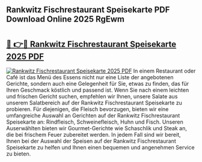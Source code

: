 ## Rankwitz Fischrestaurant Speisekarte PDF Download Online 2025 RgEwm

# <h2><a href="http://gcaenm.nevu.top/?p=Rankwitz+Fischrestaurant+Speisekarte">🔗 👉🔴 Rankwitz Fischrestaurant Speisekarte 2025 PDF</a></h2>

[![Rankwitz Fischrestaurant Speisekarte 2025 PDF](https://i.imgur.com/dBaPXMq.png)](http://gcaenm.nevu.top/?p=Rankwitz+Fischrestaurant+Speisekarte)
In einem Restaurant oder Café ist das Menü des Essens nicht nur eine Liste der angebotenen Gerichte, sondern auch eine Gelegenheit für Sie, etwas zu finden, das für Ihren Geschmack köstlich und passend ist. Wenn Sie nach einem leichten und frischen Gericht suchen, empfehlen wir Ihnen, unsere Salate aus unserem Salatbereich auf der Rankwitz Fischrestaurant Speisekarte zu probieren. Für diejenigen, die Fleisch bevorzugen, bieten wir eine umfangreiche Auswahl an Gerichten auf der Rankwitz Fischrestaurant Speisekarte an: Rindfleisch, Schweinefleisch, Huhn und Fisch. Unseren Auserwählten bieten wir Gourmet-Gerichte wie Schaschlik und Steak an, die bei frischem Feuer zubereitet werden. In jedem Fall sind wir bereit, Ihnen bei der Auswahl der Speisen auf der Rankwitz Fischrestaurant Speisekarte zu helfen und Ihnen einen bequemen und angenehmen Service zu bieten.
